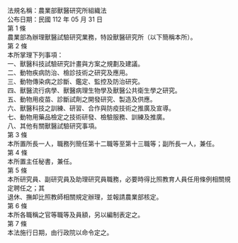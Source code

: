 法規名稱：農業部獸醫研究所組織法  
公布日期：民國 112 年 05 月 31 日  
第 1 條  
農業部為辦理獸醫試驗研究業務，特設獸醫研究所（以下簡稱本所）。  
第 2 條  
本所掌理下列事項：  
一、獸醫科技試驗研究計畫與方案之規劃及建議。  
二、動物疾病防治、檢診技術之研究及應用。  
三、動物傳染病之診斷、鑑定、監控及防治研究。  
四、獸醫流行病學、獸醫病理生物學及獸醫公共衛生學之研究。  
五、動物用疫苗、診斷試劑之開發研究、製造及供應。  
六、獸醫科技之訓練、研習、合作與防疫技術之推廣及宣導。  
七、動物用藥品檢定之技術研發、檢驗服務、訓練及推廣。  
八、其他有關獸醫試驗研究事項。  
第 3 條  
本所置所長一人，職務列簡任第十二職等至第十三職等；副所長一人，兼任。  
第 4 條  
本所置主任秘書，兼任。  
第 5 條  
本所研究員、副研究員及助理研究員職務，必要時得比照教育人員任用條例相關規定聘任之；其  
退休、撫卹比照教師相關規定辦理，並報請農業部核定。  
第 6 條  
本所各職稱之官等職等及員額，另以編制表定之。  
第 7 條  
本法施行日期，由行政院以命令定之。  


